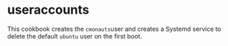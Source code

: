 # useraccounts

This cookbook creates the `cmonauts`user and creates a Systemd service
to delete the default `ubuntu` user on the first boot.